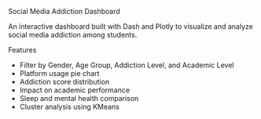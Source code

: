 Social Media Addiction Dashboard

An interactive dashboard built with Dash and Plotly to visualize and analyze social media addiction among students.

Features
- Filter by Gender, Age Group, Addiction Level, and Academic Level
- Platform usage pie chart
- Addiction score distribution
- Impact on academic performance
- Sleep and mental health comparison
- Cluster analysis using KMeans